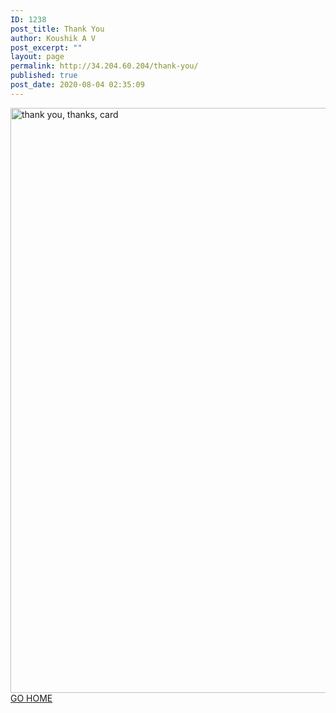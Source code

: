 ```yaml
---
ID: 1238
post_title: Thank You
author: Koushik A V
post_excerpt: ""
layout: page
permalink: http://34.204.60.204/thank-you/
published: true
post_date: 2020-08-04 02:35:09
---
```

<img width="1024" height="936" src="https://confrenzo.s3.amazonaws.com/wp-content/uploads/2020/08/04023157/thank-you-thanks-card-515514-1024x936.jpg" alt="thank you, thanks, card" />											
			<a href="https://confrenzo.com/home/" role="button">
						GO HOME
					</a>